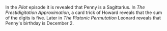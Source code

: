 In the *Pilot* episode it is revealed that Penny is a Sagittarius. In *The Prestidigitation Approximation*, a card trick of Howard reveals
that the sum of the digits is five. Later in *The Platonic Permutation* Leonard reveals that Penny's birthday is December 2.
